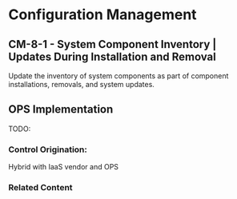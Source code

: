 # Configuration Management
## CM-8-1 - System Component Inventory | Updates During Installation and Removal

Update the inventory of system components as part of component installations, removals, and system updates.

## OPS Implementation

TODO:

### Control Origination:

Hybrid with IaaS vendor and OPS

### Related Content
